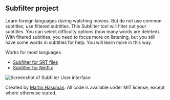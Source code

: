 ## Subfilter project

Learn foreign languages during watching movies. But do not use common subtitles, use filtered subtitles. This Subfilter tool will filter out your subtitles. You can select difficulty options (how many words are deleted). With filtered subtitles, you need to focus more on listening, but you still have some words in subtitles for help. You will learn more in this way.

Works for most languages.

- [Subfilter for SRT files](https://subfilter.met.cz/convert-srt.html)
- [Subfilter for Netflix](https://github.com/met/subfilter/wiki)

![Screenshot of Subfilter User interface](https://github.com/met/subfilter/raw/master/img/subfilter-ui.png)

Created by [Martin Hassman](https://twitter.com/hassmanm). All code is available under MIT license, except where otherwise stated.
